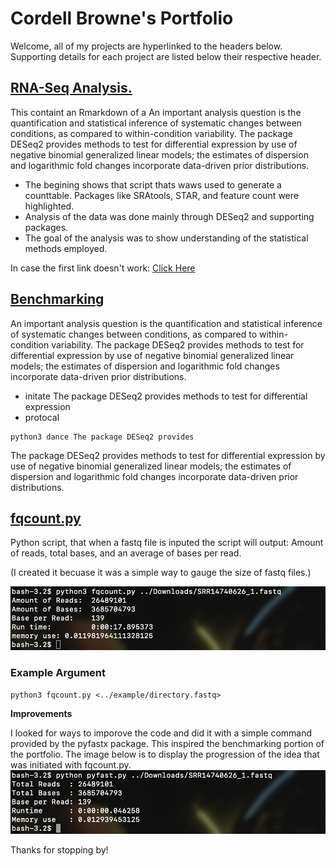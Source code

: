 # Cordell Browne's Portfolio

Welcome, all of my projects are hyperlinked to the headers below. Supporting details for each project are listed below their respective header.

## [RNA-Seq Analysis.](https://c0rd3ll.github.io/RNAseq/)
This containt an Rmarkdown of a An important analysis question is the quantification and statistical inference of systematic changes between conditions, as compared to within-condition variability. The package DESeq2 provides methods to test for differential expression by use of negative binomial generalized linear models; the estimates of dispersion and logarithmic fold changes incorporate data-driven prior distributions.

* The begining shows that script thats waws used to generate a counttable. Packages like SRAtools, STAR, and feature count were highlighted.
* Analysis of the data was done mainly through DESeq2 and supporting packages. 
* The goal of the analysis was to show understanding of the statistical methods employed.


In case the first link doesn't work:  [Click Here](https://github.com/C0RD3LL/Portfolio/blob/main/RNA-seq.md)


## [Benchmarking](https://www.google.com/url?sa=i&url=https%3A%2F%2Fwww.livescience.com%2F54258-donkeys.html&psig=AOvVaw0teG2GWPcdSjzDhlSpdLUQ&ust=1641435693727000&source=images&cd=vfe&ved=0CAsQjRxqFwoTCIin_s3GmfUCFQAAAAAdAAAAABAD)
An important analysis question is the quantification and statistical inference of systematic changes between conditions, as compared to within-condition variability. The package DESeq2 provides methods to test for differential expression by use of negative binomial generalized linear models; the estimates of dispersion and logarithmic fold changes incorporate data-driven prior distributions.
* initate The package DESeq2 provides methods to test for differential expression 
* protocal

```
python3 dance The package DESeq2 provides 
```

The package DESeq2 provides methods to test for differential expression by use of negative binomial generalized linear models; the estimates of dispersion and logarithmic fold changes incorporate data-driven prior distributions.

## [fqcount.py](https://github.com/C0RD3LL/Portfolio/blob/main/fqcount.py)
Python script, that when a fastq file is inputed the script will output: Amount of reads, total bases, and an average of bases per read.

(I created it becuase it was a simple way to gauge the size of fastq files.)


![alt text](https://github.com/C0RD3LL/Portfolio/blob/main/extra/Screen%20Shot%202022-01-07%20at%205.19.41%20PM.png)
### Example Argument
```
python3 fqcount.py <../example/directory.fastq>
```
**Improvements**

I looked for ways to imporove the code and did it with a simple command provided by the pyfastx package. This inspired the benchmarking portion of the portfolio. The image below is to display the progression of the idea that was initiated with fqcount.py. 
![alt text](https://github.com/C0RD3LL/Portfolio/blob/main/extra/Screen%20Shot%202022-01-07%20at%205.19.54%20PM.png)


Thanks for stopping by!
